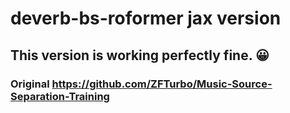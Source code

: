 # deverb-bs-roformer jax version 
## This version is working perfectly fine. 😀 
### Original https://github.com/ZFTurbo/Music-Source-Separation-Training
